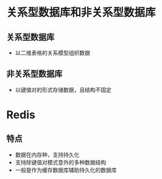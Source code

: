 # 关系型数据库和非关系型数据库

## 关系型数据库

+   以二维表格的关系模型组织数据

## 非关系型数据库

+   以键值对的形式存储数据，且结构不固定



# Redis

## 特点

+   数据在内存种，支持持久化
+   支持除键值对模式意外的多种数据结构
+   一般是作为缓存数据库辅助持久化的数据库